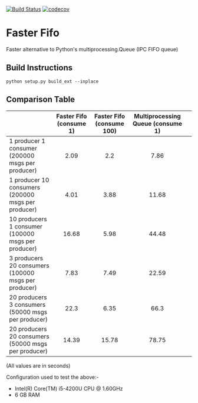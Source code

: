 [![Build Status](https://travis-ci.org/alex-petrenko/faster-fifo.svg?branch=master)](https://travis-ci.org/github/alex-petrenko/faster-fifo)
[![codecov](https://codecov.io/gh/alex-petrenko/faster-fifo/branch/master/graph/badge.svg)](https://codecov.io/gh/alex-petrenko/faster-fifo)

# Faster Fifo
Faster alternative to Python's multiprocessing.Queue (IPC FIFO queue)

## Build Instructions
```python setup.py build_ext --inplace```

## Comparison Table
|                                                     | Faster Fifo (consume 1) | Faster Fifo (consume 100) | Multiprocessing Queue (consume 1) |   |
|-----------------------------------------------------|:-----------------------:|:-------------------------:|:---------------------------------:|---|
|   1 producer 1 consumer (200000 msgs per producer)  |           2.09          |            2.2            |                7.86               |   |
|  1 producer 10 consumers (200000 msgs per producer) |           4.01          |            3.88           |               11.68               |   |
|  10 producers 1 consumer (100000 msgs per producer) |          16.68          |            5.98           |               44.48               |   |
| 3 producers 20 consumers (100000 msgs per producer) |           7.83          |            7.49           |               22.59               |   |
|  20 producers 3 consumers (50000 msgs per producer) |           22.3          |            6.35           |                66.3               |   |
| 20 producers 20 consumers (50000 msgs per producer) |          14.39          |           15.78           |               78.75               |   |

(All values are in seconds)

Configuration used to test the above:- 
* Intel(R) Core(TM) i5-4200U CPU @ 1.60GHz
* 6 GB RAM